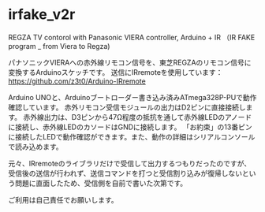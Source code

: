# irfake_v2r
REGZA TV contorol with Panasonic VIERA controller, Arduino + IR
（IR FAKE program _ from Viera to Regza)

パナソニックVIERAへの赤外線リモコン信号を、東芝REGZAのリモコン信号に変換するArduinoスケッチです。
送信にIRremoteを使用しています： https://github.com/z3t0/Arduino-IRremote

Arduino UNOと、Arduinoブートローダー書き込み済みATmega328P-PUで動作確認しています。
赤外リモコン受信モジュールの出力はD2ピンに直接接続します。
赤外線出力は、D3ピンから47Ω程度の抵抗を通して赤外線LEDのアノードに接続し、赤外線LEDのカソードはGNDに接続します。
「お約束」の13番ピンに接続したLEDで動作確認ができます。また、動作の詳細はシリアルコンソールで読み込めます。

元々、IRremoteのライブラリだけで受信して出力するつもりだったのですが、受信後の送信が行われず、送信コマンドを打つと受信割り込みが復帰しないという問題に直面したため、受信側を自前で書いた次第です。

ご利用は自己責任でお願いします。
